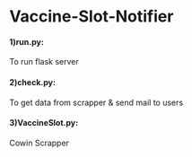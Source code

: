 # Vaccine-Slot-Notifier

<h4>1)run.py:</h4>
<p>To run flask server</p>

<h4>2)check.py:</h4>
<p>To get data from scrapper & send mail to users</p>

<h4>3)VaccineSlot.py:</h4>
<p>Cowin Scrapper</p>

